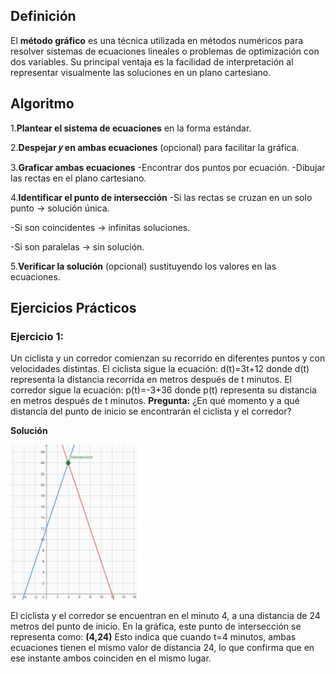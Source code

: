 ## Definición
El **método gráfico** es una técnica utilizada en métodos numéricos para resolver sistemas de ecuaciones lineales
o problemas de optimización con dos variables. Su principal ventaja es la facilidad de interpretación 
al representar visualmente las soluciones en un plano cartesiano.

## Algoritmo 
1.**Plantear el sistema de ecuaciones** en la forma estándar.

2.**Despejar 𝑦 en ambas ecuaciones** (opcional) para facilitar la gráfica.

3.**Graficar ambas ecuaciones**
-Encontrar dos puntos por ecuación.
-Dibujar las rectas en el plano cartesiano.

4.**Identificar el punto de intersección**
-Si las rectas se cruzan en un solo punto → solución única.

-Si son coincidentes → infinitas soluciones.

-Si son paralelas → sin solución.

5.**Verificar la solución** (opcional) sustituyendo los valores en las ecuaciones.

## Ejercicios Prácticos

### Ejercicio 1: 
Un ciclista y un corredor comienzan su recorrido en diferentes puntos y con velocidades distintas.
El ciclista sigue la ecuación:
d(t)=3t+12
donde d(t) representa la distancia recorrida en metros después de t minutos.
El corredor sigue la ecuación:
p(t)=-3+36
donde p(t) representa su distancia en metros después de t minutos.
**Pregunta:** 
¿En qué momento y a qué distancia del punto de inicio se encontrarán el ciclista y el corredor?

**Solución**

<img src="https://raw.githubusercontent.com/nadfernanda/Metodos_Numericos/main/tema-2/Imagenes/metodo%20grafico%20ejemplo1.png" width="40%" alt="método gráfico ejemplo1">

El ciclista y el corredor se encuentran en el minuto 4, a una distancia de 24 metros del punto de inicio. En la gráfica, este punto de intersección se representa como: **(4,24)**
Esto indica que cuando t=4 minutos, ambas ecuaciones tienen el mismo valor de distancia 24, lo que confirma que en ese instante ambos coinciden en el mismo lugar.
